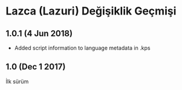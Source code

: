 Lazca (Lazuri) Değişiklik Geçmişi
===============================

1.0.1 (4 Jun 2018)
------------------
* Added script information to language metadata in .kps

1.0 (Dec 1 2017)
-----------------
İlk sürüm